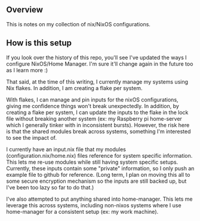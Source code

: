## Overview

This is notes on my collection of nix/NixOS configurations.

## How is this setup

If you look over the history of this repo, you'll see I've updated the ways I configure NixOS/Home Manager. I'm sure it'll change again in the future too as I learn more :)

That said, at the time of this writing, I currently manage my systems using Nix flakes. In addition, I am creating a flake per system.

With flakes, I can manage and pin inputs for the nixOS configurations, giving me confidence things won't break unexpectedly. In addition, by creating a flake per system, I can update the inputs to the flake in the lock file without breaking another system (ex: my Raspberry pi home-server which I generally tinker with in inconsistent bursts). However, the risk here is that the shared modules break across systems, something I'm interested to see the impact of.

I currently have an input.nix file that my modules (configuration.nix/home.nix) files reference for system specific information. This lets me re-use modules while still having system specific setups. Currently, these inputs contain some "private" information, so I only push an example file to github for reference. (Long term, I plan on moving this all to some secure encryption mechanism so the inputs are still backed up, but I've been too lazy so far to do that.)

I've also attempted to put anything shared into home-manager. This lets me leverage this across systems, including non-nixos systems where I use home-manager for a consistent setup (ex: my work machine).
